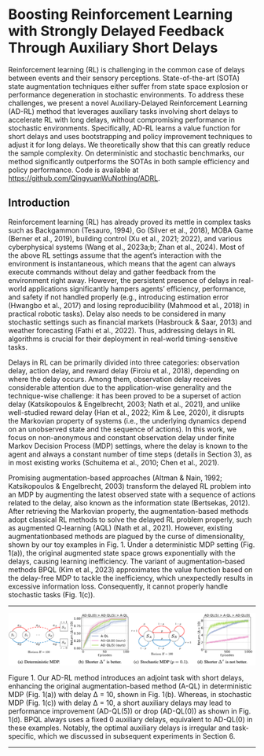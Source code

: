 # Boosting Reinforcement Learning with Strongly Delayed Feedback Through Auxiliary Short Delays

Reinforcement learning (RL) is challenging in the common case of delays between events and their sensory perceptions. State-of-the-art (SOTA) state augmentation techniques either suffer from state space explosion or performance degeneration in stochastic environments. To address these challenges, we present a novel Auxiliary-Delayed Reinforcement Learning (AD-RL) method that leverages auxiliary tasks involving short delays to accelerate RL with long delays, without compromising performance in stochastic environments. Specifically, AD-RL learns a value function for short delays and uses bootstrapping and policy improvement techniques to adjust it for long delays. We theoretically show that this can greatly reduce the sample complexity. On deterministic and stochastic benchmarks, our method significantly outperforms the SOTAs in both sample efficiency and policy performance. Code is available at https://github.com/QingyuanWuNothing/ADRL.

## Introduction

Reinforcement learning (RL) has already proved its mettle in complex tasks such as Backgammon (Tesauro, 1994), Go (Silver et al., 2018), MOBA Game (Berner et al., 2019), building control (Xu et al., 2021; 2022), and various cyberphysical systems (Wang et al., 2023a;b; Zhan et al., 2024). Most of the above RL settings assume that the agent’s interaction with the environment is instantaneous, which means that the agent can always execute commands without delay and gather feedback from the environment right away. However, the persistent presence of delays in real-world applications significantly hampers agents’ efficiency, performance, and safety if not handled properly (e.g., introducing estimation error (Hwangbo et al., 2017) and losing reproducibility (Mahmood et al., 2018) in practical robotic tasks). Delay also needs to be considered in many stochastic settings such as financial markets (Hasbrouck & Saar, 2013) and weather forecasting (Fathi et al., 2022). Thus, addressing delays in RL algorithms is crucial for their deployment in real-world timing-sensitive tasks.

Delays in RL can be primarily divided into three categories: observation delay, action delay, and reward delay (Firoiu et al., 2018), depending on where the delay occurs. Among them, observation delay receives considerable attention due to the application-wise generality and the technique-wise challenge: it has been proved to be a superset of action delay (Katsikopoulos & Engelbrecht, 2003; Nath et al., 2021), and unlike well-studied reward delay (Han et al., 2022; Kim & Lee, 2020), it disrupts the Markovian property of systems (i.e., the underlying dynamics depend on an unobserved state and the sequence of actions). In this work, we focus on non-anonymous and constant observation delay under finite Markov Decision Process (MDP) settings, where the delay is known to the agent and always a constant number of time steps (details in Section 3), as in most existing works (Schuitema et al., 2010; Chen et al., 2021).

Promising augmentation-based approaches (Altman & Nain, 1992; Katsikopoulos & Engelbrecht, 2003) transform the delayed RL problem into an MDP by augmenting the latest observed state with a sequence of actions related to the delay, also known as the information state (Bertsekas, 2012). After retrieving the Markovian property, the augmentation-based methods adopt classical RL methods to solve the delayed RL problem properly, such as augmented Q-learning (AQL) (Nath et al., 2021). However, existing augmentationbased methods are plagued by the curse of dimensionality, shown by our toy examples in Fig. 1. Under a deterministic MDP setting (Fig. 1(a)), the original augmented state space grows exponentially with the delays, causing learning inefficiency. The variant of augmentation-based methods BPQL (Kim et al., 2023) approximates the value function based on the delay-free MDP to tackle the inefficiency, which unexpectedly results in excessive information loss. Consequently, it cannot properly handle stochastic tasks (Fig. 1(c)).

---

![image-20250507093005462](./image/image-20250507093005462.png)

Figure 1. Our AD-RL method introduces an adjoint task with short delays, enhancing the original augmentation-based method (A-QL) in deterministic MDP (Fig. 1(a)) with delay ∆ = 10, shown in Fig. 1(b). Whereas, in stochastic MDP (Fig. 1(c)) with delay ∆ = 10, a short auxiliary delays may lead to performance improvement (AD-QL(5)) or drop (AD-QL(0)) as shown in Fig. 1(d). BPQL always uses a fixed 0 auxiliary delays, equivalent to AD-QL(0) in these examples. Notably, the optimal auxiliary delays is irregular and task-specific, which we discussed in subsequent experiments in Section 6.

---


